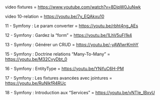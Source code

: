 video fixtures = https://www.youtube.com/watch?v=8DipW0JuNwk 

video 10-relation = https://youtu.be/7y_EQAkxu10 

11 - Symfony : Le param converter = https://youtu.be/rbht4ng_AEs 

12 - Symfony : Gardez la “form” = https://youtu.be/1LhV5uFI1k4 

13 - Symfony : Générer un CRUD = https://youtu.be/-yAWlwrKmhY 

15 - Symfony : Doctrine relations “Many-To-Many” = https://youtu.be/M32CvyDbt_0 

16 - Symfony : EntityType = https://youtu.be/YNifuC6H-PM 

17 - Symfony : Les fixtures avancées avec jointures = https://youtu.be/RuNIkfR4RUc 

18 - Symfony : Introduction aux “Services” = https://youtu.be/vNTIe_IBxvU 
